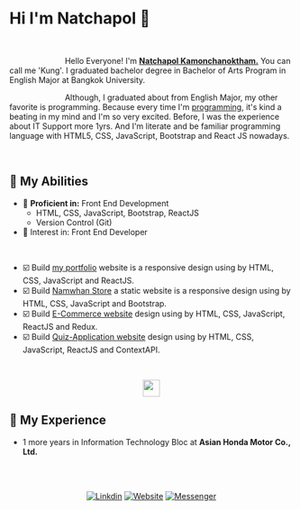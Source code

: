 # Hi I'm Natchapol :wave:
<br/>

 &nbsp; &nbsp; &nbsp; &nbsp; &nbsp; &nbsp; &nbsp; &nbsp; &nbsp; &nbsp; &nbsp; &nbsp; &nbsp;Hello Everyone! I'm **[Natchapol Kamonchanoktham.](https://reactportfolio-natchapol.netlify.app/)** You can call me 'Kung'. I graduated bachelor degree in Bachelor of Arts Program in English Major at Bangkok University.

&nbsp; &nbsp; &nbsp; &nbsp; &nbsp; &nbsp; &nbsp; &nbsp; &nbsp; &nbsp; &nbsp; &nbsp; &nbsp;Although, I graduated about from English Major, my other favorite is programming. Because every time I'm [programming](https://github.com/kungbaman), it's kind a beating in my mind and I'm so very excited. Before, I was the experience about IT Support more 1yrs. And I'm literate and be familiar programming language with HTML5, CSS, JavaScript, Bootstrap and React JS nowadays.

<br />

##  :rocket: My Abilities
- :high_brightness: **Proficient in:** Front End Development
   - HTML, CSS, JavaScript, Bootstrap, ReactJS
   - Version Control (Git)
- :running: Interest in: Front End Developer
<br />

- :ballot_box_with_check: Build [my portfolio](https://reactportfolio-natchapol.netlify.app/) website is a responsive design using by HTML, CSS, JavaScript and ReactJS.
- :ballot_box_with_check: Build [Namwhan Store](https://github.com/kungbaman/my-family-business-bootstrap) a static website is a responsive design using by HTML, CSS, JavaScript and Bootstrap.
- :ballot_box_with_check: Build [E-Commerce website](https://github.com/kungbaman/E-Commerce-Website-React-Redux) design using by HTML, CSS, JavaScript, ReactJS and Redux.
- :ballot_box_with_check: Build [Quiz-Application website](https://github.com/kungbaman/QuizApp-React-Workshop-ContextAPI) design using by HTML, CSS, JavaScript, ReactJS and ContextAPI.

<br/>

<p align="center">
<img height="30" src="https://skillicons.dev/icons?i=html,css,javascript,bootstrap,react,git,github,vscode" />
</p>

## :post_office: My Experience
- 1 more years in Information Technology Bloc at **Asian Honda Motor Co., Ltd.**

<br/>
<br/>

<div align="center">

[![Linkdin](https://img.shields.io/badge/-Natchapol%20K-0D8BF2?style=flat-square&logo=Linkedin&logoColor=white&link=https://www.linkedin.com/in/natchapol-kamonchanoktham-551b18190/)](https://www.linkedin.com/in/natchapol-kamonchanoktham-551b18190/)
[![Website](https://img.shields.io/badge/-Natchapol%20Kamonchanoktham-6851DB?style=flat-square&logo=Google-Chrome&logoColor=BFBFBF&link=https://reactportfolio-natchapol.netlify.app/)](https://reactportfolio-natchapol.netlify.app/)
[![Messenger](https://img.shields.io/badge/-Natchapol%20K%20Kamonchanoktham-E47C7E?style=flat-square&logo=Messenger&logoColor=white&link=https://www.linkedin.com/in/natchapol-kamonchanoktham-551b18190/)](https://www.messenger.com/t/100003381651560/) </div>

